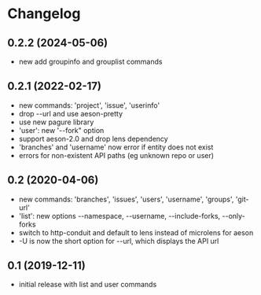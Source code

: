 # Changelog

## 0.2.2 (2024-05-06)
- new add groupinfo and grouplist commands

## 0.2.1 (2022-02-17)
- new commands: 'project', 'issue', 'userinfo'
- drop --url and use aeson-pretty
- use new pagure library
- 'user': new '--fork" option
- support aeson-2.0 and drop lens dependency
- 'branches' and 'username' now error if entity does not exist
- errors for non-existent API paths (eg unknown repo or user)

## 0.2 (2020-04-06)
- new commands: 'branches', 'issues', 'users', 'username', 'groups', 'git-url'
- 'list': new options --namespace, --username, --include-forks, --only-forks
- switch to http-conduit and default to lens instead of microlens for aeson
- -U is now the short option for --url, which displays the API url

## 0.1 (2019-12-11)
- initial release with list and user commands
